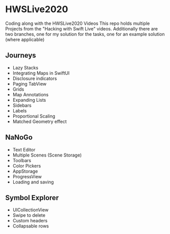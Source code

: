 # HWSLive2020
Coding along with the HWSLive2020 Videos
This repo holds multiple Projects from the "Hacking with Swift Live" videos.
Additionally there are two branches, one for my solution for the tasks, one for an example solution (where applicable)

## Journeys
- Lazy Stacks
- Integrating Maps in SwiftUI
- Disclosure indicators
- Paging TabView
- Grids
- Map Annotations
- Expanding Lists
- Sidebars
- Labels
- Proportional Scaling
- Matched Geometry effect

## NaNoGo
- Text Editor
- Multiple Scenes (Scene Storage)
- Toolbars
- Color Pickers
- AppStorage
- ProgressView
- Loading and saving

## Symbol Explorer
- UICollectionView
- Swipe to delete
- Custom headers
- Collapsable rows


